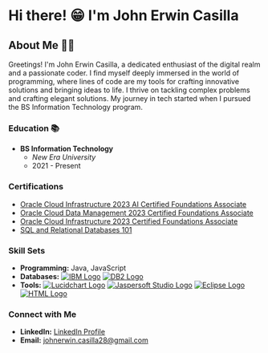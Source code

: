 # Hi there! 😁 I'm John Erwin Casilla

## About Me 👨‍💻
Greetings! I'm John Erwin Casilla, a dedicated enthusiast of the digital realm and a passionate coder. I find myself deeply immersed in the world of programming, where lines of code are my tools for crafting innovative solutions and bringing ideas to life.
I thrive on tackling complex problems and crafting elegant solutions. My journey in tech started when I pursued the BS Information Technology program.

### Education 📚
- **BS Information Technology**
  - *New Era University*
  - 2021 - Present

### Certifications
- [Oracle Cloud Infrastructure 2023 AI Certified Foundations Associate](Certification_Link_1)
- [Oracle Cloud Data Management 2023 Certified Foundations Associate](https://catalog-education.oracle.com/pls/certview/sharebadge?id=55184B67615E5F23748D2BA243767AF547D932E520738F012C7FCA2677C6AC7B&fbclid=IwAR2i9PKPD5JTsCscwW2n6EEp2J5xYo7AEzulKm6kTy9pHAxXs_C0xy1dxqk)
- [Oracle Cloud Infrastructure 2023 Certified Foundations Associate](https://catalog-education.oracle.com/pls/certview/sharebadge?id=4C906D906DABB047762DB47BBE8B160670845CF40318158AA3AF07F7A80D67DE&fbclid=IwAR2ZtLih86MB6BmEjh6AWvnFezd3YsK-YXwXJYBG3KLSDOg2TrXZiDZNhPI)
- [SQL and Relational Databases 101](https://courses.cognitiveclass.ai/certificates/a3768491da684c76925f60017234806f)

### Skill Sets
- **Programming:** Java, JavaScript
- **Databases:** [![IBM Logo](link_to_lucidchart_logo_image)](https://login.ibm.com/authsvc/mtfim/sps/authsvc?PolicyId=urn:ibm:security:authentication:asf:basicldapuser) [![DB2 Logo](link_to_lucidchart_logo_image)](https://login.ibm.com/authsvc/mtfim/sps/authsvc?PolicyId=urn:ibm:security:authentication:asf:basicldapuser)
- **Tools:**  [![Lucidchart Logo](link_to_lucidchart_logo_image)](https://www.lucidchart.com/) [![Jaspersoft Studio Logo](link_to_jaspersoft_logo_image)](https://www.jaspersoft.com/) [![Eclipse Logo](link_to_eclipse_logo_image)](https://www.eclipse.org/) [![HTML Logo](link_to_html_logo_image)](https://developer.mozilla.org/en-US/docs/Web/HTML)

### Connect with Me
- **LinkedIn:** [LinkedIn Profile](LinkedIn_Profile_Link)
- **Email:** johnerwin.casilla28@gmail.com
